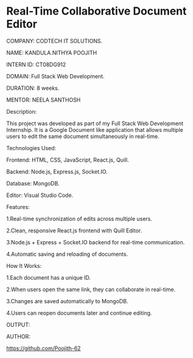 # Real-Time Collaborative Document Editor


COMPANY: CODTECH IT SOLUTIONS.

NAME: KANDULA.NITHYA POOJITH

INTERN ID: CT08DG912

DOMAIN: Full Stack Web Development.

DURATION: 8 weeks.

MENTOR: NEELA SANTHOSH

Description:

This project was developed as part of my Full Stack Web Development Internship.
It is a Google Document like application that allows multiple users to edit the same document simultaneously in real-time.

Technologies Used:

Frontend: HTML, CSS, JavaScript, React.js, Quill.

Backend: Node.js, Express.js, Socket.IO.

Database: MongoDB.

Editor: Visual Studio Code.

Features:

1.Real-time synchronization of edits across multiple users.

2.Clean, responsive React.js frontend with Quill Editor.

3.Node.js + Express + Socket.IO backend for real-time communication.

4.Automatic saving and reloading of documents.


How It Works:

1.Each document has a unique ID.

2.When users open the same link, they can collaborate in real-time.

3.Changes are saved automatically to MongoDB.

4.Users can reopen documents later and continue editing.


OUTPUT:

AUTHOR:

https://github.com/Poojith-62






